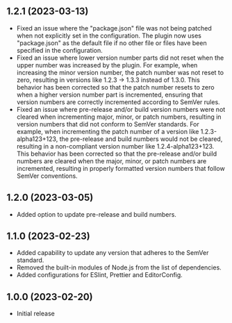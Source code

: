 ## 1.2.1 (2023-03-13)

- Fixed an issue where the "package.json" file was not being patched when not explicitly set in the configuration. The plugin now uses "package.json" as the default file if no other file or files have been specified in the configuration.
- Fixed an issue where lower version number parts did not reset when the upper number was increased by the plugin. For example, when increasing the minor version number, the patch number was not reset to zero, resulting in versions like 1.2.3 -> 1.3.3 instead of 1.3.0. This behavior has been corrected so that the patch number resets to zero when a higher version number part is incremented, ensuring that version numbers are correctly incremented according to SemVer rules.
- Fixed an issue where pre-release and/or build version numbers were not cleared when incrementing major, minor, or patch numbers, resulting in version numbers that did not conform to SemVer standards. For example, when incrementing the patch number of a version like 1.2.3-alpha123+123, the pre-release and build numbers would not be cleared, resulting in a non-compliant version number like 1.2.4-alpha123+123. This behavior has been corrected so that the pre-release and/or build numbers are cleared when the major, minor, or patch numbers are incremented, resulting in properly formatted version numbers that follow SemVer conventions.

## 1.2.0 (2023-03-05)

- Added option to update pre-release and build numbers.

## 1.1.0 (2023-02-23)

- Added capability to update any version that adheres to the SemVer standard.
- Removed the built-in modules of Node.js from the list of dependencies.
- Added configurations for ESlint, Prettier and EditorConfig.

## 1.0.0 (2023-02-20)

- Initial release
